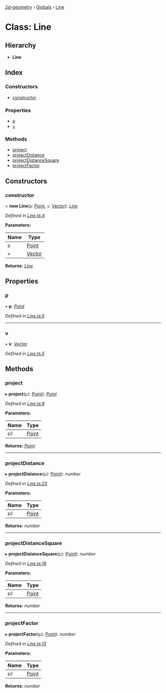 [2d-geometry](../README.md) › [Globals](../globals.md) › [Line](line.md)

# Class: Line

## Hierarchy

* **Line**

## Index

### Constructors

* [constructor](line.md#constructor)

### Properties

* [p](line.md#p)
* [v](line.md#v)

### Methods

* [project](line.md#project)
* [projectDistance](line.md#projectdistance)
* [projectDistanceSquare](line.md#projectdistancesquare)
* [projectFactor](line.md#projectfactor)

## Constructors

###  constructor

\+ **new Line**(`p`: [Point](point.md), `v`: [Vector](vector.md)): *[Line](line.md)*

*Defined in [Line.ts:4](https://github.com/ruffythepirate/ts-geometry-2d/blob/73fa52f/src/Line.ts#L4)*

**Parameters:**

Name | Type |
------ | ------ |
`p` | [Point](point.md) |
`v` | [Vector](vector.md) |

**Returns:** *[Line](line.md)*

## Properties

###  p

• **p**: *[Point](point.md)*

*Defined in [Line.ts:5](https://github.com/ruffythepirate/ts-geometry-2d/blob/73fa52f/src/Line.ts#L5)*

___

###  v

• **v**: *[Vector](vector.md)*

*Defined in [Line.ts:5](https://github.com/ruffythepirate/ts-geometry-2d/blob/73fa52f/src/Line.ts#L5)*

## Methods

###  project

▸ **project**(`p2`: [Point](point.md)): *[Point](point.md)*

*Defined in [Line.ts:8](https://github.com/ruffythepirate/ts-geometry-2d/blob/73fa52f/src/Line.ts#L8)*

**Parameters:**

Name | Type |
------ | ------ |
`p2` | [Point](point.md) |

**Returns:** *[Point](point.md)*

___

###  projectDistance

▸ **projectDistance**(`p2`: [Point](point.md)): *number*

*Defined in [Line.ts:23](https://github.com/ruffythepirate/ts-geometry-2d/blob/73fa52f/src/Line.ts#L23)*

**Parameters:**

Name | Type |
------ | ------ |
`p2` | [Point](point.md) |

**Returns:** *number*

___

###  projectDistanceSquare

▸ **projectDistanceSquare**(`p2`: [Point](point.md)): *number*

*Defined in [Line.ts:18](https://github.com/ruffythepirate/ts-geometry-2d/blob/73fa52f/src/Line.ts#L18)*

**Parameters:**

Name | Type |
------ | ------ |
`p2` | [Point](point.md) |

**Returns:** *number*

___

###  projectFactor

▸ **projectFactor**(`p2`: [Point](point.md)): *number*

*Defined in [Line.ts:13](https://github.com/ruffythepirate/ts-geometry-2d/blob/73fa52f/src/Line.ts#L13)*

**Parameters:**

Name | Type |
------ | ------ |
`p2` | [Point](point.md) |

**Returns:** *number*
